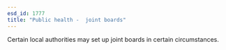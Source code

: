 ```yaml
---
esd_id: 1777
title: "Public health -  joint boards"
---
```


Certain local authorities may set up joint boards in certain circumstances.

